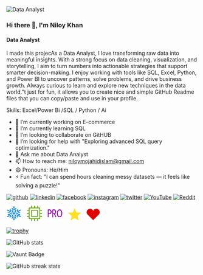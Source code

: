 ![Data Analyst](https://media.licdn.com/dms/image/v2/D5616AQGPxwFNcokolQ/profile-displaybackgroundimage-shrink_350_1400/B56Zi01gUjG0AY-/0/1755380583703?e=1759363200&v=beta&t=596RPozTSh7yMXg0RiMYgLrBE8_heb-8GbC3KoV8mPE)
### Hi there 👋, I'm Niloy Khan 
#### Data Analyst


I made this projecAs a Data Analyst, I love transforming raw data into meaningful insights. With a strong focus on data cleaning, visualization, and storytelling, I aim to turn numbers into actionable strategies that support smarter decision-making. I enjoy working with tools like SQL, Excel, Python, and Power BI to uncover patterns, solve problems, and drive business growth. Always curious to learn and explore new techniques in the data world.”t just for fun, it allows you to create nice and simple GitHub Readme files that you can copy/paste and use in your profile.

Skills: Excel/Power Bi  /SQL / Python / Ai

- 🔭 I’m currently working on E-commerce 
- 🌱 I’m currently learning SQL    
- 👯 I’m looking to collaborate on GitHUB 
- 🤔 I’m looking for help with "Exploring advanced SQL query optimization." 
- 💬 Ask me about Data Analyst 
- 📫 How to reach me: niloymojahidislam@gmail.com 
- 😄 Pronouns: He/Him 
- ⚡ Fun fact: "I can spend hours cleaning messy datasets — it feels like solving a puzzle!" 


[<img src='https://cdn.jsdelivr.net/npm/simple-icons@3.0.1/icons/github.svg' alt='github' height='40'>](https://github.com/niloyads78)  [<img src='https://cdn.jsdelivr.net/npm/simple-icons@3.0.1/icons/linkedin.svg' alt='linkedin' height='40'>](https://www.linkedin.com/in/niloyads78/)  [<img src='https://cdn.jsdelivr.net/npm/simple-icons@3.0.1/icons/facebook.svg' alt='facebook' height='40'>](https://www.facebook.com/niloyads78)  [<img src='https://cdn.jsdelivr.net/npm/simple-icons@3.0.1/icons/instagram.svg' alt='instagram' height='40'>](https://www.instagram.com/niloyads78/)  [<img src='https://cdn.jsdelivr.net/npm/simple-icons@3.0.1/icons/twitter.svg' alt='twitter' height='40'>](https://twitter.com/niloyads78)  [<img src='https://cdn.jsdelivr.net/npm/simple-icons@3.0.1/icons/youtube.svg' alt='YouTube' height='40'>](https://www.youtube.com/channel/niloyads78)  [<img src='https://cdn.jsdelivr.net/npm/simple-icons@3.0.1/icons/reddit.svg' alt='Reddit' height='40'>](https://www.reddit.com/user/niloyads78)  

<a href='https://archiveprogram.github.com/'><img src='https://raw.githubusercontent.com/acervenky/animated-github-badges/master/assets/acbadge.gif' width='40' height='40'></a> <a href='https://docs.github.com/en/developers'><img src='https://raw.githubusercontent.com/acervenky/animated-github-badges/master/assets/devbadge.gif' width='40' height='40'></a> <a href='https://github.com/pricing'><img src='https://raw.githubusercontent.com/acervenky/animated-github-badges/master/assets/pro.gif' width='40' height='40'></a> <a href='https://stars.github.com/'><img src='https://raw.githubusercontent.com/acervenky/animated-github-badges/master/assets/starbadge.gif' width='35' height='35'></a> <a href='https://docs.github.com/en/github/supporting-the-open-source-community-with-github-sponsors'><img src='https://raw.githubusercontent.com/acervenky/animated-github-badges/master/assets/sponsorbadge.gif' width='35' height='35'></a> 

[![trophy](https://github-profile-trophy.vercel.app/?username=niloyads78)](https://github.com/ryo-ma/github-profile-trophy)

![GitHub stats](https://github-readme-stats.vercel.app/api?username=niloyads78&show_icons=true&count_private=true)  

![Vaunt Badge](https://api.vaunt.dev/v1/github/entities/niloyads78/contributions?format=svg&private=true)  

![GitHub streak stats](https://streak-stats.demolab.com/?user=niloyads78)  



